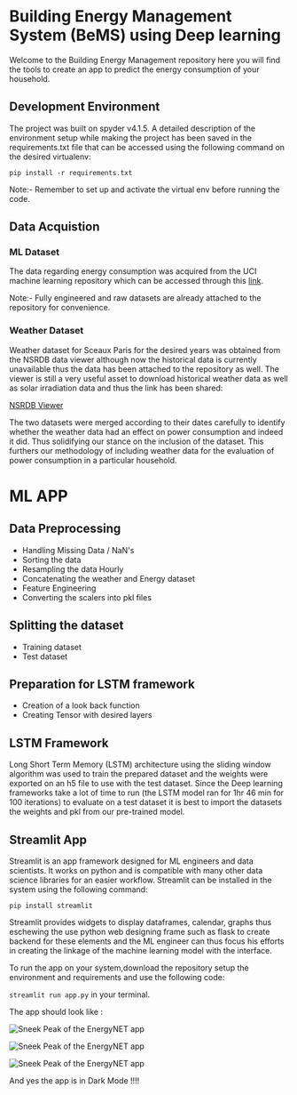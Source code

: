 # Building Energy Management System (BeMS) using Deep learning
Welcome to the Building Energy Management repository here you will find the tools to create an app to predict the energy consumption of your household.

## Development Environment
The project was built on spyder v4.1.5. A detailed description of the environment setup while making the project has been saved in the requirements.txt file that can be accessed using the following command on the desired virtualenv:

```pip install -r requirements.txt```

Note:- Remember to set up and activate the virtual env before running the code.

## Data Acquistion
### ML Dataset
The data regarding energy consumption was acquired from the UCI machine learning repository which can be accessed through this [link](https://archive.ics.uci.edu/ml/datasets/individual+household+electric+power+consumption).

Note:- Fully engineered and raw datasets are already attached to the repository for convenience. 

### Weather Dataset
Weather dataset for Sceaux Paris for the desired years was obtained from the NSRDB data viewer although now the historical data is currently unavailable thus the data has been attached to the repository as well. The viewer is still a very useful asset to download historical weather data as well as solar irradiation data and thus the link has been shared:

[NSRDB Viewer](https://maps.nrel.gov/nsrdb-viewer/?aL=x8CI3i%255Bv%255D%3Dt%26Jea8x6%255Bv%255D%3Dt%26Jea8x6%255Bd%255D%3D1%26VRLt_G%255Bv%255D%3Dt%26VRLt_G%255Bd%255D%3D2%26mcQtmw%255Bv%255D%3Dt%26mcQtmw%255Bd%255D%3D3&bL=clight&cE=0&lR=0&mC=48.77743198758074%2C2.3000693321228027&zL=15)

The two datasets were merged according to their dates carefully to identify whether the weather data had an effect on power consumption and indeed it did. Thus solidifying our stance on the inclusion of the dataset. This furthers our methodology of including weather data for the evaluation of power consumption in a particular household.

# ML APP
## Data Preprocessing
- Handling Missing Data / NaN's
- Sorting the data
- Resampling the data Hourly
- Concatenating the weather and Energy dataset
- Feature Engineering
- Converting the scalers into pkl files

## Splitting the dataset
- Training dataset
- Test dataset

## Preparation for LSTM framework
- Creation of a look back function 
- Creating Tensor with desired layers

## LSTM Framework
Long Short Term Memory (LSTM) architecture using the sliding window algorithm was used to train the prepared dataset and the weights were exported on an h5 file to use with the test dataset. Since the Deep learning frameworks take a lot of time to run (the LSTM model ran for 1hr 46 min for 100 iterations) to evaluate on a test dataset it is best to import the datasets the weights and pkl from our pre-trained model.

## Streamlit App
Streamlit is an app framework designed for ML engineers and data scientists. It works on python and is compatible with many other data science libraries for an easier workflow.
Streamlit can be installed in the system using the following command:

```pip install streamlit```

Streamlit provides widgets to display dataframes, calendar, graphs thus eschewing the use python web designing frame such as flask to create backend for these elements and the ML engineer can thus focus his efforts in creating the linkage of the machine learning model with the interface. 

To run the app on your system,download the repository setup the environment and requirements and use the following code:

```streamlit run app.py``` in your terminal.

The app should look like :


![Sneek Peak of the EnergyNET app](https://github.com/Nikhil-Mudgal/EnergyNET/blob/main/Images/Home.jpg?raw=true)

![Sneek Peak of the EnergyNET app](https://github.com/Nikhil-Mudgal/EnergyNET/blob/main/Images/EDA1.jpg?raw=true)

![Sneek Peak of the EnergyNET app](https://github.com/Nikhil-Mudgal/EnergyNET/blob/main/Images/ML.jpg?raw=true)



And yes the app is in Dark Mode !!!!








